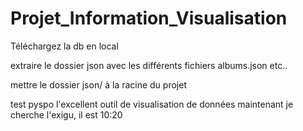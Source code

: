 # Projet_Information_Visualisation

Téléchargez la db en local

extraire le dossier json avec les différents fichiers albums.json etc..

mettre le dossier json/ à la racine du projet

test pyspo l'excellent outil de visualisation de données
maintenant je cherche l'exigu, il est 10:20